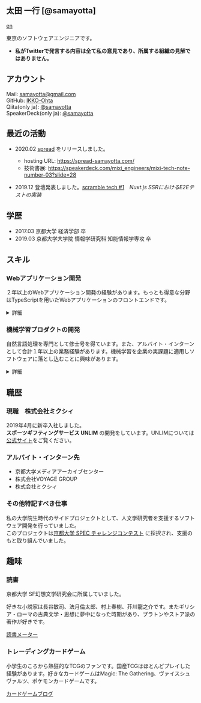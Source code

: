 ## 太田 一行 [@samayotta]
[en](./enREADME.md)

東京のソフトウェアエンジニアです。 

- **私がTwitterで発言する内容は全て私の意見であり、所属する組織の見解ではありません。**



## アカウント

Mail: samayotta@gmail.com  
GitHub: [IKKO-Ohta](https://github.com/IKKO-Ohta)  
Qiita(only ja): [@samayotta](https://qiita.com/samayotta)  
SpeakerDeck(only ja): [@samayotta](https://speakerdeck.com/samayotta)

## 最近の活動

- 2020.02 [spread](https://github.com/IKKO-Ohta/spread) をリリースしました。
  - hosting URL: https://spread-samayotta.com/
  - 技術書展: https://speakerdeck.com/mixi_engineers/mixi-tech-note-number-03?slide=28

- 2019.12 登壇発表しました。[scramble tech #1](https://scramble.connpass.com/event/157710/?utm_campaign=recent_events&utm_source=feed&utm_medium=atom)　*Nuxt.js SSRにおけるE2Eテストの実装*

## 学歴

- 2017.03 京都大学 経済学部 卒
- 2019.03 京都大学大学院 情報学研究科 知能情報学専攻 卒

## スキル

### Webアプリケーション開発

２年以上のWebアプリケーション開発の経験があります。もっとも得意な分野はTypeScriptを用いたWebアプリケーションのフロントエンドです。

<details>
<summary> 詳細 </summary>

 - 大前提として、独立して妥当にアプリケーションを作成することができます。型安全の意義を十分理解しており、デコレータライブラリやIDLを組み合わせて、クライアント全体、プロジェクト全体の堅牢性を意識しながら開発していくことができます。[spread](https://github.com/IKKO-Ohta/spread)はすべてのコードをMITライセンスで公開しています。開発期間は160-200時間程度です。現状のフロントエンド開発能力として参考にしてください。
 
 - ユーザ体験の改善は高速化から始まります。画像の圧縮やwebpackの上手な利用、キャッシュ戦略やサーバサイドレンダリングなど、ハイパフォーマンスなフロントエンド開発のために必要な知識を持っていて、利用したり議論に参加したりすることができます。また、S3/EC2/CloudFrontなどのサービスを利用して、アプリケーションの効率的な配信方法を提案し実装できます。

 - CI/CD, Dockerによる業務フローの改善も得意なジャンルです。場合によってはE2EテストをCIで実行するような、大掛かりな自動化も実装できます。
 
 - Git/GitHubについて業務上不便なく使えるまで習熟しています。読みやすいPR作成を心がけるとともに、同僚のコードレビューに頻繁に参加します。GitHubフローに適応でき、自分からその体制を構築することもできます。GitHub上のOSSにfix PRを送ったこともあり、コミュニティ活動を問題なく行えます。

 - 変化の激しいプログラミングの世界で、ライブラリの公式ドキュメントやissueをすばやく理解する能力は重要です。上記に記した得意分野について、必要な英文ドキュメントを正しく理解して人に説明できます。

- サーバサイドの開発について経験が浅いですが、Rails系のMVCフレームワークには多少経験がありコードレビューに参加したり一部機能を追加したりといった程度の貢献が可能です。


</details>
 


### 機械学習プロダクトの開発

自然言語処理を専門として修士号を得ています。また、アルバイト・インターンとして合計１年以上の業務経験があります。機械学習を企業の実課題に適用しソフトウェアに落とし込むことに興味があります。

<details>
<summary> 詳細 </summary>

- 係り受け解析(Dependency Parsing)の開発 / 研究を行っていました。[チームでこれを利用した検索エンジンを開発](https://github.com/IKKO-Ohta/Text2Feature)し、実際のプロダクトに納入しました。
 
- アド テクノロジーの分野では、Real-Time BiddingにDSP側として関わり、入札額を決定するアルゴリズムを開発していました。開発の過程では、必要に応じてSQLクエリを書いたり、前処理を行ったりして、学習に必要なデータを自ら作成できます。

- 自然言語処理では、違反投稿検知を行うモデルを作成して人力でのチェックを大幅に減らすなどの貢献をしました。ビジネス課題に応じてRecallを重視するなどチューニングを行いながら、汎化性能に注意してモデリングできます。

</details>

## 職歴

### 現職　株式会社ミクシィ 

2019年4月に新卒入社しました。  
**スポーツギフティングサービス UNLIM** の開発をしています。UNLIMについては[公式サイト](https://unlim.team/)をご覧ください。


### アルバイト・インターン先

- 京都大学メディアアーカイブセンター
- 株式会社VOYAGE GROUP
- 株式会社ミクシィ

### その他特記すべき仕事

私の大学院生時代のサイドプロジェクトとして、人文学研究者を支援するソフトウェア開発を行っていました。  
このプロジェクトは[京都大学 SPEC チャレンジコンテスト](http://www.kikin.kyoto-u.ac.jp/spec/2017/05.html) に採択され、支援のもと取り組んでいました。

## 趣味

### 読書

京都大学 SF幻想文学研究会に所属していました。

好きな小説家は長谷敏司、法月倫太郎、村上春樹、芥川龍之介です。またギリシア・ローマの古典文学・思想に夢中になった時期があり、プラトンやストア派の著作が好きです。

[読書メーター](https://bookmeter.com/users/304053)

### トレーディングカードゲーム

小学生のころから熱狂的なTCGのファンです。国産TCGはほとんどプレイした経験があります。好きなカードゲームはMagic: The Gathering、ヴァイスシュヴァルツ、ポケモンカードゲームです。

[カードゲームブログ](https://note.com/samayotta)
